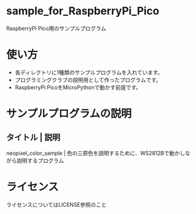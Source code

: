 # sample_for_RaspberryPi_Pico
RaspberryPi Pico用のサンプルプログラム

# 使い方
* 各ディレクトリに1種類のサンプルプログラムを入れています。
* プログラミングクラブの説明用として作ったプログラムです。
* RaspberryPi PicoをMicroPythonで動かす前提です。

# サンプルプログラムの説明
タイトル | 説明
-----------------
neopixel_color_sample | 色の三原色を説明するために、WS2812Bで動かしながら説明するプログラム

# ライセンス
ライセンスについてはLICENSE参照のこと
